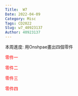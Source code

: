```yaml
---
Title:  W7
Date: 2022-04-09 
Category: Misc
Tags: CD2022
Slug: w7_40923137
Author: 40923137
---
```

本周進度:
用Onshpae畫出四個零件

<a href="https://cad.onshape.com/documents/f484f335d434b2420f28c760/w/2e5167e392dd708c1d7a2f9d/e/650415a4682b2cd15c6599fa?renderMode=0&uiState=624d0e59ad7e0a2a6a7a9d86 " target="_blank" style="text-decoration:none;color:red;">零件一</a>


<a href="https://cad.onshape.com/documents/7b358ee6fef19bd23848a159/w/7fc6e16ec7d055aa790da2cb/e/d31700c74e5d71c3bcb7d2d9?renderMode=0&uiState=624d0e7cd82ccb6ad7d18620 " target="_blank" style="text-decoration:none;color:red;">零件二</a>


<a href="https://cad.onshape.com/documents/8e81630b8b35609cb86f1c6d/w/8b523616e09c02f211443b6c/e/0b383ace922a0ff901067ed6?renderMode=0&uiState=624d0e912f31481adf13c342 " target="_blank" style="text-decoration:none;color:red;">零件三</a>


<a href="https://cad.onshape.com/documents/3bc1639da31e111b4606a057/w/79dd8022cff79280a99b6cdc/e/b5dde15cda7bdf8fbd464acd?renderMode=0&uiState=624d0ea6ad7e0a2a6a7a9dac " target="_blank" style="text-decoration:none;color:red;">零件四</a>







<!-- PELICAN_END_SUMMARY -->




